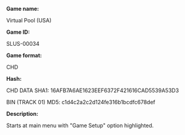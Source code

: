 **Game name:**

Virtual Pool (USA)

**Game ID:**

SLUS-00034

**Game format:**

CHD

**Hash:**

CHD DATA SHA1: 16AFB7A6AE1623EEF6372F421616CAD5539A53D3

BIN (TRACK 01) MD5: c1d4c2a2c2d124fe316b1bcdfc678def

**Description:**

Starts at main menu with "Game Setup" option highlighted.